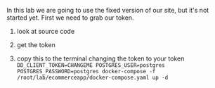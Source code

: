 In this lab we are going to use the fixed version of our site, but it's not started yet. First we need to grab our token.


1. look at source code 
2. get the token

3. copy this to the terminal changing the token to your token
    `DD_CLIENT_TOKEN=CHANGEME POSTGRES_USER=postgres POSTGRES_PASSWORD=postgres docker-compose -f /root/lab/ecommerceapp/docker-compose.yaml up -d`